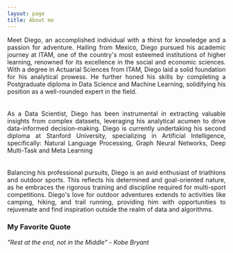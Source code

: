 ```yaml
---
layout: page
title: About me
---
```


<div style='text-align: justify;'>
Meet Diego, an accomplished individual with a thirst for knowledge and a passion for adventure. Hailing from Mexico, Diego pursued his academic journey at ITAM, one of the country's most esteemed institutions of higher learning, renowned for its excellence in the social and economic sciences. With a degree in Actuarial Sciences from ITAM, Diego laid a solid foundation for his analytical prowess. He further honed his skills by completing a Postgraduate diploma in Data Science and Machine Learning, solidifying his position as a well-rounded expert in the field. 
</div>
<br/>
<br/>
<div style='text-align: justify;'>
As a Data Scientist, Diego has been instrumental in extracting valuable insights from complex datasets, leveraging his analytical acumen to drive data-informed decision-making. Diego is currently undertaking his second diploma at Stanford University, specializing in Artificial Intelligence, specifically: Natural Language Processing, Graph Neural Networks, Deep Multi-Task and Meta Learning
</div>
<br/>
<br/>
<div style='text-align: justify;'>
Balancing his professional pursuits, Diego is an avid enthusiast of triathlons and outdoor sports. This reflects his determined and goal-oriented nature, as he embraces the rigorous training and discipline required for multi-sport competitions. Diego's love for outdoor adventures extends to activities like camping, hiking, and trail running, providing him with opportunities to rejuvenate and find inspiration outside the realm of data and algorithms.
</div>

### My Favorite Quote

_"Rest at the end, not in the Middle" - *Kobe Bryant*_
